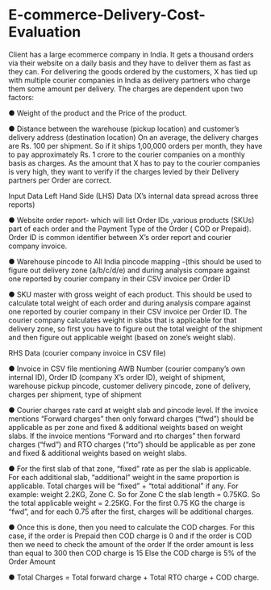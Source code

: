 # E-commerce-Delivery-Cost-Evaluation

Client has a large ecommerce company in India. 
It gets a thousand orders via their website on a daily basis and they have to deliver them as fast as they can. For delivering the goods ordered by the customers, X has tied up with multiple courier companies in India as delivery partners who charge them some amount per delivery.
The charges are dependent upon two factors:

● Weight of the product and the Price of the product.

● Distance between the warehouse (pickup location) and customer’s delivery address
(destination location)
On an average, the delivery charges are Rs. 100 per shipment. So if it ships 1,00,000 orders per month, they have to pay approximately Rs. 1 crore to the courier companies on a monthly basis as charges. As the amount that X has to pay to the courier companies is very high, they want to verify if the charges levied by their Delivery partners per Order are correct.

Input Data
Left Hand Side (LHS) Data (X’s internal data spread across three reports)


● Website order report- which will list Order IDs ,various products (SKUs) part of each order and the Payment Type of the Order ( COD or Prepaid). Order ID is common identifier between X’s order report and courier company invoice.

● Warehouse pincode to All India pincode mapping -(this should be used to figure out delivery zone (a/b/c/d/e) and during analysis compare against one reported by courier company in their CSV invoice per Order ID

● SKU master with gross weight of each product. This should be used to calculate total weight of each order and during analysis compare against one reported by courier company in their CSV invoice per Order ID. The courier company calculates weight in slabs that is applicable for that delivery zone, so first you have to figure out the total weight of the shipment and then figure out applicable weight (based on zone’s weight slab).

RHS Data (courier company invoice in CSV file)


● Invoice in CSV file mentioning AWB Number (courier company’s own internal ID), Order ID (company X’s order ID), weight of shipment, warehouse pickup pincode, customer delivery pincode, zone of delivery, charges per shipment, type of shipment

● Courier charges rate card at weight slab and pincode level. If the invoice mentions “Forward charges” then only forward charges (“fwd”) should be applicable as per zone and fixed & additional weights based on weight slabs. If the invoice mentions “Forward and rto charges” then forward charges (“fwd”) and RTO charges (“rto”) should be applicable as per zone and fixed & additional weights based on weight slabs.

● For the first slab of that zone, “fixed” rate as per the slab is applicable. For each additional slab, “additional” weight in the same proportion is applicable. Total charges will be “fixed” + “total additional” if any. For example: weight 2.2KG, Zone C. So for Zone C the slab length = 0.75KG. So the total applicable weight = 2.25KG. For the first 0.75 KG the charge is “fwd”, and for each 0.75 after the first, charges will be additional charges.

● Once this is done, then you need to calculate the COD charges. For this case, if the order is Prepaid then COD charge is 0 and if the order is COD then we need to check the amount of the order If the order amount is less than equal to 300 then COD charge is 15 Else the COD charge is 5% of the Order Amount

● Total Charges = Total forward charge + Total RTO charge + COD charge.
